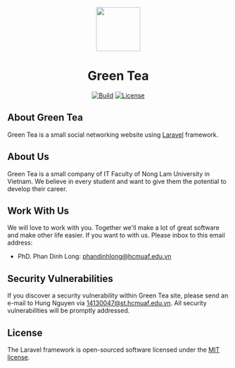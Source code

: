 <p align="center"><img src="https://res.cloudinary.com/dtdk9ua19/image/upload/v1538288770/green-tea-co/green-tea-logo.svg" data-canonical-src="https://res.cloudinary.com/dtdk9ua19/image/upload/v1538288770/green-tea-co/green-tea-logo.svg" width="100"></p>
<h1 align="center">Green Tea</h1>

<p align="center">
<a href="https://travis-ci.org/hungnguyen2407/greentea.svg?branch=master"><img src="https://travis-ci.org/hungnguyen2407/greentea.svg?branch=master" alt="Build"></a>
<a href="https://packagist.org/packages/laravel/framework"><img src="https://poser.pugx.org/laravel/framework/license.svg" alt="License"></a>
</p>

## About Green Tea

Green Tea is a small social networking website using [Laravel](https://laravel.com/) framework.

## About Us

Green Tea is a small company of IT Faculty of Nong Lam University in Vietnam. We believe in every student and want to give them the potential to develop their career.

## Work With Us

We will love to work with you. Together we'll make a lot of great software and make other life easier.
If you want to with us. Please inbox to this email address:
- PhD. Phan Dinh Long: [phandinhlong@hcmuaf.edu.vn](mailto:phandinhlong@hcmuaf.edu.vn)


## Security Vulnerabilities

If you discover a security vulnerability within Green Tea site, please send an e-mail to Hung Nguyen via [14130047@st.hcmuaf.edu.vn](mailto:14130047@st.hcmuaf.edu.vn). All security vulnerabilities will be promptly addressed.

## License

The Laravel framework is open-sourced software licensed under the [MIT license](https://opensource.org/licenses/MIT).
